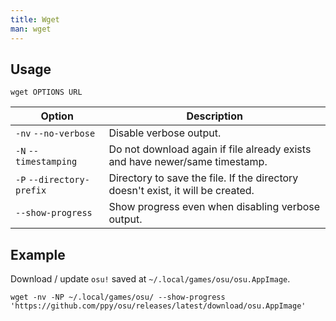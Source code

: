 ```yaml
---
title: Wget
man: wget
---
```


## Usage

```shell
wget OPTIONS URL
```

| Option | Description |
| --- | --- |
| `-nv` `--no-verbose` | Disable verbose output. |
| `-N` `--timestamping` | Do not download again if file already exists and have newer/same timestamp. |
| `-P` `--directory-prefix` | Directory to save the file. If the directory doesn't exist, it will be created. |
| `--show-progress` | Show progress even when disabling verbose output. |

## Example

Download / update `osu!` saved at `~/.local/games/osu/osu.AppImage`.

```shell
wget -nv -NP ~/.local/games/osu/ --show-progress 'https://github.com/ppy/osu/releases/latest/download/osu.AppImage'
```
